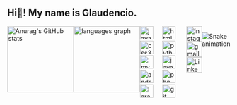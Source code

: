 <h2 align="left">Hi👋! My name is Glaudencio.</h2>  

<div style="display: flex; justify-content: space-between; align-items: flex-start;">  
  <div align="left">  
    <img src="https://github-readme-stats.vercel.app/api?username=Glaudencio12&show_icons=true&theme=dark&hide_border=false" height="150" alt="Anurag's GitHub stats" />  
  </div> </br>  

  <div align="left">  
    <img src="https://github-readme-stats.vercel.app/api/top-langs?username=Glaudencio12&locale=en&hide_title=false&layout=compact&card_width=320&langs_count=5&theme=dark&hide_border=false" height="150" alt="languages graph"  />  
  </div> </br>

  <div align="left">  
    <img src="https://cdn.jsdelivr.net/gh/devicons/devicon/icons/javascript/javascript-original.svg" height="30" alt="javascript logo"  />  
    <img width="12" />  
    <img src="https://cdn.jsdelivr.net/gh/devicons/devicon/icons/html5/html5-original.svg" height="30" alt="html5 logo"  />  
    <img width="12" />  
    <img src="https://cdn.jsdelivr.net/gh/devicons/devicon/icons/css3/css3-original.svg" height="30" alt="css3 logo"  />  
    <img width="12" />  
    <img src="https://cdn.jsdelivr.net/gh/devicons/devicon/icons/python/python-original.svg" height="30" alt="python logo"  />  
    <img width="12" />  
    <img src="https://cdn.jsdelivr.net/gh/devicons/devicon/icons/mysql/mysql-original.svg" height="30" alt="mysql logo"  />  
    <img width="12" />  
    <img src="https://cdn.jsdelivr.net/gh/devicons/devicon/icons/java/java-original.svg" height="30" alt="java logo"  />  
    <img width="12" />   
    <img src="https://cdn.jsdelivr.net/gh/devicons/devicon/icons/androidstudio/androidstudio-original.svg" height="30" alt="androidstudio logo"  />  
    <img width="12" />  
    <img src="https://cdn.jsdelivr.net/gh/devicons/devicon/icons/php/php-original.svg" height="30" alt="php logo"  /> 
    <img width="12" />  
    <img src="https://cdn.jsdelivr.net/gh/devicons/devicon/icons/laravel/laravel-original.svg" height="30" alt="laravel logo"  /> 
    <img width="12" />  
    <img src="https://cdn.jsdelivr.net/gh/devicons/devicon/icons/git/git-original.svg" height="30" alt="git logo" />
  </div> </br>


<div align="">  
  <a href="https://www.instagram.com/_glaudencio_/" target="_blank">  
    <img src="https://img.shields.io/static/v1?message=Instagram&logo=instagram&label=&color=E4405F&logoColor=white&labelColor=&style=for-the-badge" height="35" alt="instagram logo"  />  
  </a>  
  <a href="mailto:glaudenciocosta015@gmail.com" target="_blank">  
    <img src="https://img.shields.io/static/v1?message=Gmail&logo=gmail&label=&color=D14836&logoColor=white&labelColor=&style=for-the-badge" height="35" alt="gmail logo"  />  
  </a>  
  <a href="https://www.linkedin.com/in/glaudencio" target="_blank">  
    <img src="https://img.shields.io/static/v1?message=LinkedIn&logo=linkedin&label=&color=0A66C2&logoColor=white&labelColor=&style=for-the-badge" height="35" alt="LinkedIn logo" />  
  </a>  
</div>    
<br clear="both">

![Snake animation](https://github.com/seu-usuário-aqui/seu-usuário-aqui/blob/output/github-contribution-grid-snake.svg)
